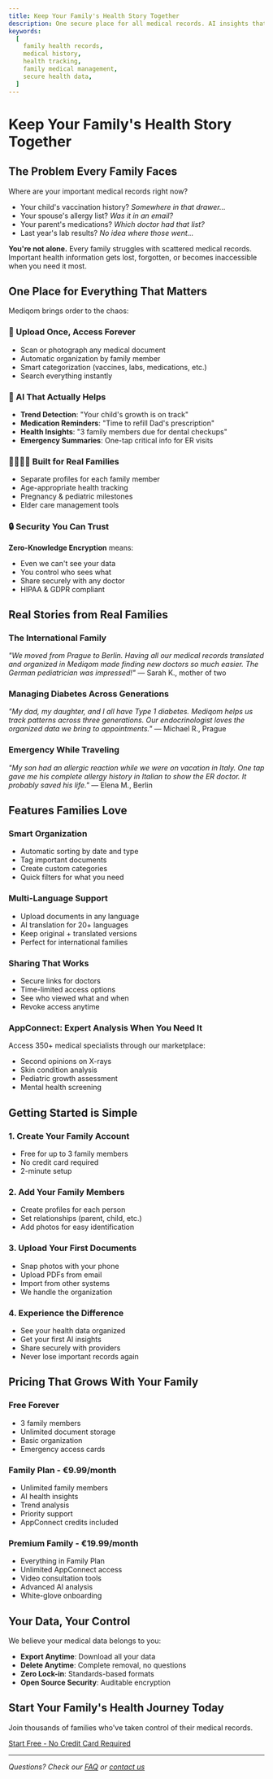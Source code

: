 ```yaml
---
title: Keep Your Family's Health Story Together
description: One secure place for all medical records. AI insights that help you understand trends. Sharing that actually works.
keywords:
  [
    family health records,
    medical history,
    health tracking,
    family medical management,
    secure health data,
  ]
---
```


# Keep Your Family's Health Story Together

## The Problem Every Family Faces

Where are your important medical records right now?

- Your child's vaccination history? _Somewhere in that drawer..._
- Your spouse's allergy list? _Was it in an email?_
- Your parent's medications? _Which doctor had that list?_
- Last year's lab results? _No idea where those went..._

**You're not alone.** Every family struggles with scattered medical records. Important health information gets lost, forgotten, or becomes inaccessible when you need it most.

## One Place for Everything That Matters

Mediqom brings order to the chaos:

### 📱 Upload Once, Access Forever

- Scan or photograph any medical document
- Automatic organization by family member
- Smart categorization (vaccines, labs, medications, etc.)
- Search everything instantly

### 🧠 AI That Actually Helps

- **Trend Detection**: "Your child's growth is on track"
- **Medication Reminders**: "Time to refill Dad's prescription"
- **Health Insights**: "3 family members due for dental checkups"
- **Emergency Summaries**: One-tap critical info for ER visits

### 👨‍👩‍👧‍👦 Built for Real Families

- Separate profiles for each family member
- Age-appropriate health tracking
- Pregnancy & pediatric milestones
- Elder care management tools

### 🔒 Security You Can Trust

**Zero-Knowledge Encryption** means:

- Even we can't see your data
- You control who sees what
- Share securely with any doctor
- HIPAA & GDPR compliant

## Real Stories from Real Families

### The International Family

_"We moved from Prague to Berlin. Having all our medical records translated and organized in Mediqom made finding new doctors so much easier. The German pediatrician was impressed!"_
— Sarah K., mother of two

### Managing Diabetes Across Generations

_"My dad, my daughter, and I all have Type 1 diabetes. Mediqom helps us track patterns across three generations. Our endocrinologist loves the organized data we bring to appointments."_
— Michael R., Prague

### Emergency While Traveling

_"My son had an allergic reaction while we were on vacation in Italy. One tap gave me his complete allergy history in Italian to show the ER doctor. It probably saved his life."_
— Elena M., Berlin

## Features Families Love

### Smart Organization

- Automatic sorting by date and type
- Tag important documents
- Create custom categories
- Quick filters for what you need

### Multi-Language Support

- Upload documents in any language
- AI translation for 20+ languages
- Keep original + translated versions
- Perfect for international families

### Sharing That Works

- Secure links for doctors
- Time-limited access options
- See who viewed what and when
- Revoke access anytime

### AppConnect: Expert Analysis When You Need It

Access 350+ medical specialists through our marketplace:

- Second opinions on X-rays
- Skin condition analysis
- Pediatric growth assessment
- Mental health screening

## Getting Started is Simple

### 1. Create Your Family Account

- Free for up to 3 family members
- No credit card required
- 2-minute setup

### 2. Add Your Family Members

- Create profiles for each person
- Set relationships (parent, child, etc.)
- Add photos for easy identification

### 3. Upload Your First Documents

- Snap photos with your phone
- Upload PDFs from email
- Import from other systems
- We handle the organization

### 4. Experience the Difference

- See your health data organized
- Get your first AI insights
- Share securely with providers
- Never lose important records again

## Pricing That Grows With Your Family

### Free Forever

- 3 family members
- Unlimited document storage
- Basic organization
- Emergency access cards

### Family Plan - €9.99/month

- Unlimited family members
- AI health insights
- Trend analysis
- Priority support
- AppConnect credits included

### Premium Family - €19.99/month

- Everything in Family Plan
- Unlimited AppConnect access
- Video consultation tools
- Advanced AI analysis
- White-glove onboarding

## Your Data, Your Control

We believe your medical data belongs to you:

- **Export Anytime**: Download all your data
- **Delete Anytime**: Complete removal, no questions
- **Zero Lock-in**: Standards-based formats
- **Open Source Security**: Auditable encryption

## Start Your Family's Health Journey Today

Join thousands of families who've taken control of their medical records.

[Start Free - No Credit Card Required](/www/en/beta)

---

_Questions? Check our [FAQ](/www/en/faq) or [contact us](/www/en/contact)_
